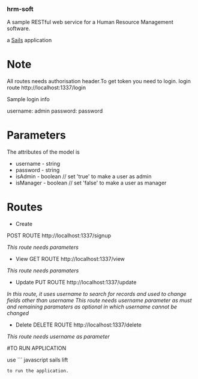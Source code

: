 ### hrm-soft
A sample RESTful web service for a Human Resource Management software. 

a [Sails](http://sailsjs.org) application

# Note 
All routes needs authorisation header.To get token you need to login.
login route 
http://localhost:1337/login

Sample login info

username: admin
password: password

# Parameters

The attributes of the model is

* username  -   string 
* password  -   string
* isAdmin   -   boolean // set 'true' to make a user as admin
* isManager -   boolean // set 'false' to make a user as manager

# Routes

* Create

POST ROUTE
http://localhost:1337/signup

_This route needs parameters_


* View
GET ROUTE
http://localhost:1337/view

_This route needs paramaters_

* Update
PUT ROUTE
http://localhost:1337/update

*In this route, it uses username to search for records and used to change fields other than username*
_This route needs username parameter as must and remaining paramaters as optional in which username cannot be changed_

* Delete
DELETE ROUTE
http://localhost:1337/delete

_This route needs username as parameter_ 

#TO RUN APPLICATION

use ``` javascript
sails lift
``` 
to run the application.